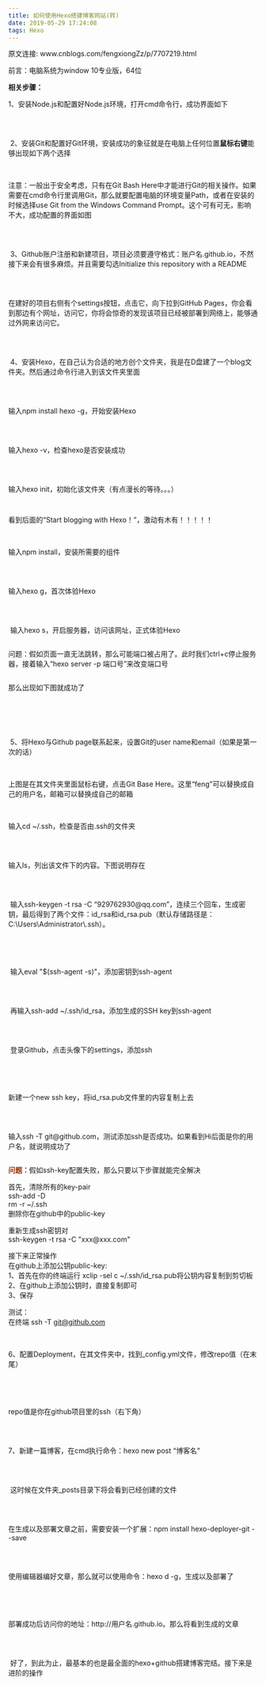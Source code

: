 ```yaml
---
title: 如何使用Hexo搭建博客网站(转)
date: 2019-05-29 17:24:08
tags: Hexo
---
```


<p>原文连接: www.cnblogs.com/fengxiongZz/p/7707219.html</p>
<div id="cnblogs_post_body" class="blogpost-body"><p>前言：电脑系统为window 10专业版，64位</p>
<p><strong>相关步骤：</strong></p>
<p>1、安装Node.js和配置好Node.js环境，打开cmd命令行，成功界面如下</p>
<p><img src="https://images2017.cnblogs.com/blog/1108615/201710/1108615-20171021222335756-1508643846.png" alt="" /></p>
<p>&nbsp;</p>
<p>&nbsp;2、安装Git和配置好Git环境，安装成功的象征就是在电脑上任何位置<strong>鼠标右键</strong>能够出现如下两个选择</p>
<p>&nbsp;<img src="https://images2017.cnblogs.com/blog/1108615/201710/1108615-20171021222542474-1351750125.png" alt="" /></p>
<p>注意：一般出于安全考虑，只有在Git Bash Here中才能进行Git的相关操作。如果需要在cmd命令行里调用Git，那么就要配置电脑的环境变量Path，或者在安装的时候选择use Git from the Windows Command Prompt。这个可有可无，影响不大，成功配置的界面如图</p>
<p><img src="https://images2017.cnblogs.com/blog/1108615/201710/1108615-20171021223101193-1524328031.png" alt="" /></p>
<p>&nbsp;</p>
<p>&nbsp;3、Github账户注册和新建项目，项目必须要遵守格式：账户名.github.io，不然接下来会有很多麻烦。并且需要勾选Initialize this repository with a README</p>
<p><img src="https://images2017.cnblogs.com/blog/1108615/201710/1108615-20171021223639881-1998790649.png" alt="" /></p>
<p>&nbsp;</p>
<p>在建好的项目右侧有个settings按钮，点击它，向下拉到GitHub Pages，你会看到那边有个网址，访问它，你将会惊奇的发现该项目已经被部署到网络上，能够通过外网来访问它。&nbsp;</p>
<p><img src="https://images2017.cnblogs.com/blog/1108615/201710/1108615-20171021223928802-1978574025.png" alt="" /></p>
<p>&nbsp;</p>
<p>&nbsp;4、安装Hexo，在自己认为合适的地方创个文件夹，我是在D盘建了一个blog文件夹。然后通过命令行进入到该文件夹里面</p>
<p><img src="https://images2017.cnblogs.com/blog/1108615/201710/1108615-20171021224442443-1196707159.png" alt="" /></p>
<p>&nbsp;</p>
<p>输入npm install hexo -g，开始安装Hexo</p>
<p><img src="https://images2017.cnblogs.com/blog/1108615/201710/1108615-20171021224910568-2096615217.png" alt="" /></p>
<p>&nbsp;</p>
<p>输入hexo -v，检查hexo是否安装成功</p>
<p><img src="https://images2017.cnblogs.com/blog/1108615/201710/1108615-20171021225015224-1426206003.png" alt="" /></p>
<p>&nbsp;</p>
<p>输入hexo init，初始化该文件夹（有点漫长的等待。。。）</p>
<p><img src="https://images2017.cnblogs.com/blog/1108615/201710/1108615-20171021230203912-509196411.png" alt="" /></p>
<p><img src="https://images2017.cnblogs.com/blog/1108615/201710/1108615-20171021230241646-1660449756.png" alt="" /></p>
<p>看到后面的&ldquo;Start blogging with Hexo！&rdquo;，激动有木有！！！！！</p>
<p>&nbsp;</p>
<p>输入npm install，安装所需要的组件</p>
<p><img src="https://images2017.cnblogs.com/blog/1108615/201710/1108615-20171021231521646-1099473727.png" alt="" /></p>
<p>&nbsp;</p>
<p>输入hexo g，首次体验Hexo</p>
<p><img src="https://images2017.cnblogs.com/blog/1108615/201710/1108615-20171021231705474-1404994153.png" alt="" /></p>
<p>&nbsp;</p>
<p>&nbsp;输入hexo s，开启服务器，访问该网址，正式体验Hexo</p>
<p><img src="https://images2017.cnblogs.com/blog/1108615/201710/1108615-20171021231833912-663774637.png" alt="" /></p>
<p>问题：假如页面一直无法跳转，那么可能端口被占用了。此时我们ctrl+c停止服务器，接着输入&ldquo;hexo server -p 端口号&rdquo;来改变端口号</p>
<p><img src="https://images2017.cnblogs.com/blog/1108615/201710/1108615-20171021232311912-1198771378.png" alt="" /></p>
<p>那么出现如下图就成功了</p>
<p><img src="https://images2017.cnblogs.com/blog/1108615/201710/1108615-20171021232413224-1288183746.png" alt="" /></p>
<p>&nbsp;</p>
<p>&nbsp;</p>
<p>&nbsp;5、将Hexo与Github page联系起来，设置Git的user name和email（如果是第一次的话）</p>
<p>&nbsp;<img src="https://images2017.cnblogs.com/blog/1108615/201710/1108615-20171021233157224-1386748377.png" alt="" /></p>
<p>上图是在其文件夹里面鼠标右键，点击Git Base Here。这里&ldquo;feng&rdquo;可以替换成自己的用户名，邮箱可以替换成自己的邮箱</p>
<p>&nbsp;</p>
<p>输入cd ~/.ssh，检查是否由.ssh的文件夹</p>
<p><img src="https://images2017.cnblogs.com/blog/1108615/201710/1108615-20171021233543052-76995831.png" alt="" /></p>
<p>&nbsp;</p>
<p>输入ls，列出该文件下的内容。下图说明存在</p>
<p><img src="https://images2017.cnblogs.com/blog/1108615/201710/1108615-20171021233630568-279882178.png" alt="" /></p>
<p>&nbsp;</p>
<p>&nbsp;输入ssh-keygen -t rsa -C &ldquo;929762930@qq.com&rdquo;，连续三个回车，生成密钥，最后得到了两个文件：id_rsa和id_rsa.pub（默认存储路径是：C:<span class="hljs-command">\Users<span class="hljs-command">\Administrator<span class="hljs-command">\.ssh）</span></span></span>。</p>
<p>&nbsp;<img src="https://images2017.cnblogs.com/blog/1108615/201710/1108615-20171021234107209-1205335399.png" alt="" /></p>
<p>&nbsp;</p>
<p>&nbsp;输入eval "$(ssh-agent -s)"，添加密钥到ssh-agent</p>
<p><img src="https://images2017.cnblogs.com/blog/1108615/201710/1108615-20171021234314146-695835137.png" alt="" /></p>
<p>&nbsp;</p>
<p>&nbsp;再输入ssh-add ~/.ssh/id_rsa，添加生成的SSH key到ssh-agent</p>
<p><img src="https://images2017.cnblogs.com/blog/1108615/201710/1108615-20171021234528552-610835964.png" alt="" /></p>
<p>&nbsp;</p>
<p>&nbsp;登录Github，点击头像下的settings，添加ssh</p>
<p>&nbsp;<img src="https://images2017.cnblogs.com/blog/1108615/201710/1108615-20171021234636834-426105098.png" alt="" /></p>
<p>&nbsp;</p>
<p>新建一个new ssh key，将id_rsa.pub文件里的内容复制上去</p>
<p><img src="https://images2017.cnblogs.com/blog/1108615/201710/1108615-20171021234906724-1938556332.png" alt="" /></p>
<p>&nbsp;</p>
<p>输入ssh -T git@github.com，测试添加ssh是否成功。如果看到Hi后面是你的用户名，就说明成功了</p>
<p><img src="https://images2017.cnblogs.com/blog/1108615/201710/1108615-20171021235116271-1521882533.png" alt="" /></p>
<p><span style="color: #993300;"><strong>问题：</strong></span>假如ssh-key配置失败，那么只要以下步骤就能完全解决</p>
<div>
<div>
<p>首先，清除所有的key-pair<br />ssh-add -D<br />rm -r ~/.ssh<br />删除你在github中的public-key</p>
<p>重新生成ssh密钥对<br />ssh-keygen -t rsa -C "xxx@xxx.com"</p>
<p>接下来正常操作<br />在github上添加公钥public-key:<br />1、首先在你的终端运行 xclip -sel c ~/.ssh/id_rsa.pub将公钥内容复制到剪切板<br />2、在github上添加公钥时，直接复制即可<br />3、保存</p>


测试：<br />在终端 ssh -T git@github.com</div>


</div>
<p>&nbsp;</p>
<p>6、配置Deployment，在其文件夹中，找到_config.yml文件，修改repo值（在末尾）</p>
<p>&nbsp;<img src="https://images2017.cnblogs.com/blog/1108615/201710/1108615-20171021235812974-84318377.png" alt="" /></p>
<p>&nbsp;</p>
<p>repo值是你在github项目里的ssh（右下角）</p>
<p><img src="https://images2017.cnblogs.com/blog/1108615/201710/1108615-20171021235722365-818312042.png" alt="" /></p>
<p>&nbsp;</p>
<p>7、新建一篇博客，在cmd执行命令：hexo new post &ldquo;博客名&rdquo;</p>
<p><img src="https://images2017.cnblogs.com/blog/1108615/201710/1108615-20171022000227834-1991784353.png" alt="" /></p>
<p>&nbsp;</p>
<p>&nbsp;这时候在文件夹_posts目录下将会看到已经创建的文件</p>
<p><img src="https://images2017.cnblogs.com/blog/1108615/201710/1108615-20171022000508865-46787156.png" alt="" /></p>
<p>&nbsp;</p>
<p>在生成以及部署文章之前，需要安装一个扩展：npm install hexo<span class="hljs-attribute">-deployer<span class="hljs-attribute">-git <span class="hljs-subst">--save</span></span></span></p>
<p><img src="https://images2017.cnblogs.com/blog/1108615/201710/1108615-20171022001237943-657272339.png" alt="" /></p>
<p>&nbsp;</p>
<p>使用编辑器编好文章，那么就可以使用命令：hexo d -g，生成以及部署了</p>
<p>&nbsp;<img src="https://images2017.cnblogs.com/blog/1108615/201710/1108615-20171022001410662-1611125904.png" alt="" /></p>
<p>&nbsp;</p>
<p>部署成功后访问你的地址：http://用户名.github.io。那么将看到生成的文章</p>
<p><img src="https://images2017.cnblogs.com/blog/1108615/201710/1108615-20171022001738037-1195721153.png" alt="" /></p>
<p>&nbsp;</p>
<p>&nbsp;好了，到此为止，最基本的也是最全面的hexo+github搭建博客完结。接下来是进阶的操作</p>
